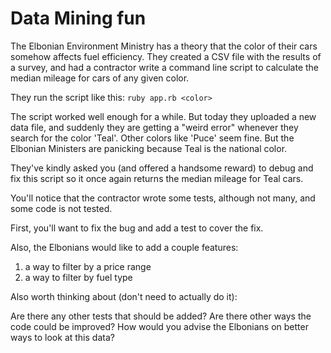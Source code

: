 # Data Mining fun

The Elbonian Environment Ministry has a theory that the color of their
cars somehow affects fuel efficiency. They created a CSV file with the
results of a survey, and had a contractor write a command line script to
calculate the median mileage for cars of any given color.

They run the script like this: `ruby app.rb <color>`

The script worked well enough for a while. But today they uploaded a new data
file, and suddenly they are getting a "weird error" whenever they search for
the color 'Teal'. Other colors like 'Puce' seem fine. But the Elbonian
Ministers are panicking because Teal is the national color.

They've kindly asked you (and offered a handsome reward) to debug and fix this
script so it once again returns the median mileage for Teal cars.

You'll notice that the contractor wrote some tests, although not many, and some
code is not tested.

First, you'll want to fix the bug and add a test to cover the fix.

Also, the Elbonians would like to add a couple features:
1) a way to filter by a price range
2) a way to filter by fuel type

Also worth thinking about (don't need to actually do it):

Are there any other tests that should be added? Are there other ways the code
could be improved? How would you advise the Elbonians on better ways to look at
this data?
